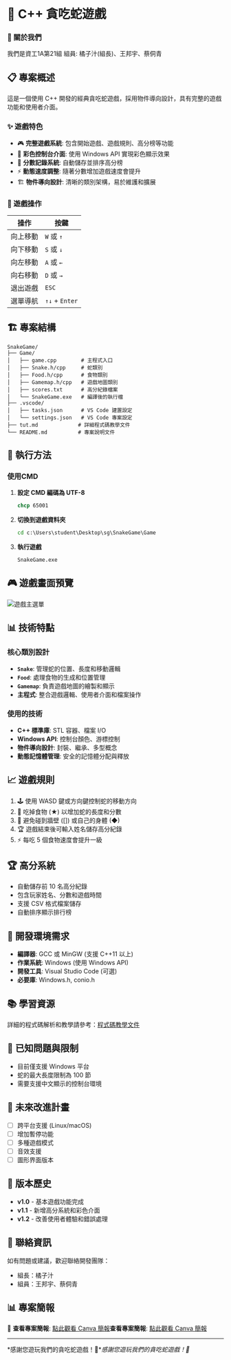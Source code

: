 # 🐍 C++ 貪吃蛇遊戲

### 👥 關於我們
我們是資工1A第21組
組員: 橘子汁(組長)、王邦宇、蔡侗青

## 📋 專案概述

這是一個使用 C++ 開發的經典貪吃蛇遊戲，採用物件導向設計，具有完整的遊戲功能和使用者介面。

### ✨ 遊戲特色

- 🎮 **完整遊戲系統**: 包含開始遊戲、遊戲規則、高分榜等功能
- 🎨 **彩色控制台介面**: 使用 Windows API 實現彩色顯示效果
- 💾 **分數記錄系統**: 自動儲存並排序高分榜
- ⚡ **動態速度調整**: 隨著分數增加遊戲速度會提升
- 🏗️ **物件導向設計**: 清晰的類別架構，易於維護和擴展

### 🎯 遊戲操作

| 操作 | 按鍵 |
|------|------|
| 向上移動 | `W` 或 `↑` |
| 向下移動 | `S` 或 `↓` |
| 向左移動 | `A` 或 `←` |
| 向右移動 | `D` 或 `→` |
| 退出遊戲 | `ESC` |
| 選單導航 | `↑↓` + `Enter` |

## 🏗️ 專案結構

```
SnakeGame/
├── Game/
│   ├── game.cpp        # 主程式入口
│   ├── Snake.h/cpp     # 蛇類別
│   ├── Food.h/cpp      # 食物類別
│   ├── Gamemap.h/cpp   # 遊戲地圖類別
│   ├── scores.txt      # 高分紀錄檔案
│   └── SnakeGame.exe   # 編譯後的執行檔
├── .vscode/
│   ├── tasks.json      # VS Code 建置設定
│   └── settings.json   # VS Code 專案設定
├── tut.md             # 詳細程式碼教學文件
└── README.md          # 專案說明文件
```

## 🚀 執行方法

### 使用CMD

1. **設定 CMD 編碼為 UTF-8**
   ```cmd
   chcp 65001
   ```

2. **切換到遊戲資料夾**
   ```cmd
   cd c:\Users\student\Desktop\sg\SnakeGame\Game
   ```

3. **執行遊戲**
   ```cmd
   SnakeGame.exe
   ```

## 🎮 遊戲畫面預覽

![遊戲主選單](https://github.com/Aisoow/SnakeGame/blob/main/main-menu.png)

## 📊 技術特點

### 核心類別設計

- **`Snake`**: 管理蛇的位置、長度和移動邏輯
- **`Food`**: 處理食物的生成和位置管理
- **`Gamemap`**: 負責遊戲地圖的繪製和顯示
- **主程式**: 整合遊戲邏輯、使用者介面和檔案操作

### 使用的技術

- **C++ 標準庫**: STL 容器、檔案 I/O
- **Windows API**: 控制台顏色、游標控制
- **物件導向設計**: 封裝、繼承、多型概念
- **動態記憶體管理**: 安全的記憶體分配與釋放

## 📈 遊戲規則

1. 🕹️ 使用 WASD 鍵或方向鍵控制蛇的移動方向
2. 🍎 吃掉食物 (★) 以增加蛇的長度和分數
3. 🚫 避免碰到牆壁 ([]) 或自己的身體 (◆)
4. 🏆 遊戲結束後可輸入姓名儲存高分紀錄
5. ⚡ 每吃 5 個食物速度會提升一級

## 🏆 高分系統

- 自動儲存前 10 名高分紀錄
- 包含玩家姓名、分數和遊戲時間
- 支援 CSV 格式檔案儲存
- 自動排序顯示排行榜

## 🔧 開發環境需求

- **編譯器**: GCC 或 MinGW (支援 C++11 以上)
- **作業系統**: Windows (使用 Windows API)
- **開發工具**: Visual Studio Code (可選)
- **必要庫**: Windows.h, conio.h

## 📚 學習資源

詳細的程式碼解析和教學請參考：[程式碼教學文件](tut.md)

## 🐛 已知問題與限制

- 目前僅支援 Windows 平台
- 蛇的最大長度限制為 100 節
- 需要支援中文顯示的控制台環境

## 🚧 未來改進計畫

- [ ] 跨平台支援 (Linux/macOS)
- [ ] 增加暫停功能
- [ ] 多種遊戲模式
- [ ] 音效支援
- [ ] 圖形界面版本

## 📝 版本歷史

- **v1.0** - 基本遊戲功能完成
- **v1.1** - 新增高分系統和彩色介面
- **v1.2** - 改善使用者體驗和錯誤處理

## 📧 聯絡資訊

如有問題或建議，歡迎聯絡開發團隊：
- 組長：橘子汁
- 組員：王邦宇、蔡侗青

## 📊 專案簡報

🎯 **查看專案簡報**: [點此觀看 Canva 簡報](https://www.canva.com/design/DAGpwsXJPTA/DkBYSZj1PIR-jmiUd6ntfw/view?utm_content=DAGpwsXJPTA&utm_campaign=designshare&utm_medium=link2&utm_source=uniquelinks&utlId=hb836806036)**查看專案簡報**: [點此觀看 Canva 簡報](https://www.canva.com/design/DAGpwsXJPTA/DkBYSZj1PIR-jmiUd6ntfw/view?utm_content=DAGpwsXJPTA&utm_campaign=designshare&utm_medium=link2&utm_source=uniquelinks&utlId=hb836806036)

------


*感謝您遊玩我們的貪吃蛇遊戲！🐍**感謝您遊玩我們的貪吃蛇遊戲！🐍*
